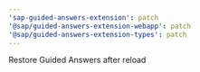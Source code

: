 ```yaml
---
'sap-guided-answers-extension': patch
'@sap/guided-answers-extension-webapp': patch
'@sap/guided-answers-extension-types': patch
---
```


Restore Guided Answers after reload
